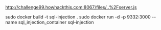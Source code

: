 http://challenge99.howhackthis.com:8067/files/..%2Fserver.js

sudo docker build -t sql-injection .
sudo docker run -d -p 9332:3000 --name sql_injection_container sql-injection